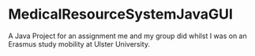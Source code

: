 # MedicalResourceSystemJavaGUI

A Java Project for an assignment me and my group did whilst I was on an Erasmus study mobility at Ulster University.

